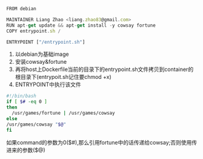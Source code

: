 ```javascript
FROM debian

MAINTAINER Liang Zhao <liang.zhao83@gmail.com>
RUN apt-get update && apt-get install -y cowsay fortune
COPY entrypoint.sh /

ENTRYPOINT ["/entrypoint.sh"]
```
1. 以debian为基础image
2. 安装cowsay&fortune
3. 再将host上Dockerfile当前的目录下的entrypoint.sh文件拷贝到container的根目录下(entrypoit.sh记住要chmod +x)
4. ENTRYPOINT中执行该文件



```sh
#!/bin/bash
if [ $# -eq 0 ]
then
  /usr/games/fortune | /usr/games/cowsay
else
/usr/games/cowsay "$@"
fi
```
如果command的参数为0($#),那么引用fortune中的话传递给cowsay;否则使用传进来的参数($@)
